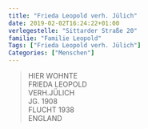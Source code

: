 ```yaml
---
title: "Frieda Leopold verh. Jülich"
date: 2019-02-02T16:24:22+01:00
verlegestelle: "Sittarder Straße 20"
familie: "Familie Leopold"
Tags: ["Frieda Leopold verh. Jülich"]
Categories: ["Menschen"]
---
```


> HIER WOHNTE <br />
> FRIEDA LEOPOLD <br />
> VERH.JÜLICH <br />
> JG. 1908 <br />
> FLUCHT 1938 <br />
> ENGLAND <br />